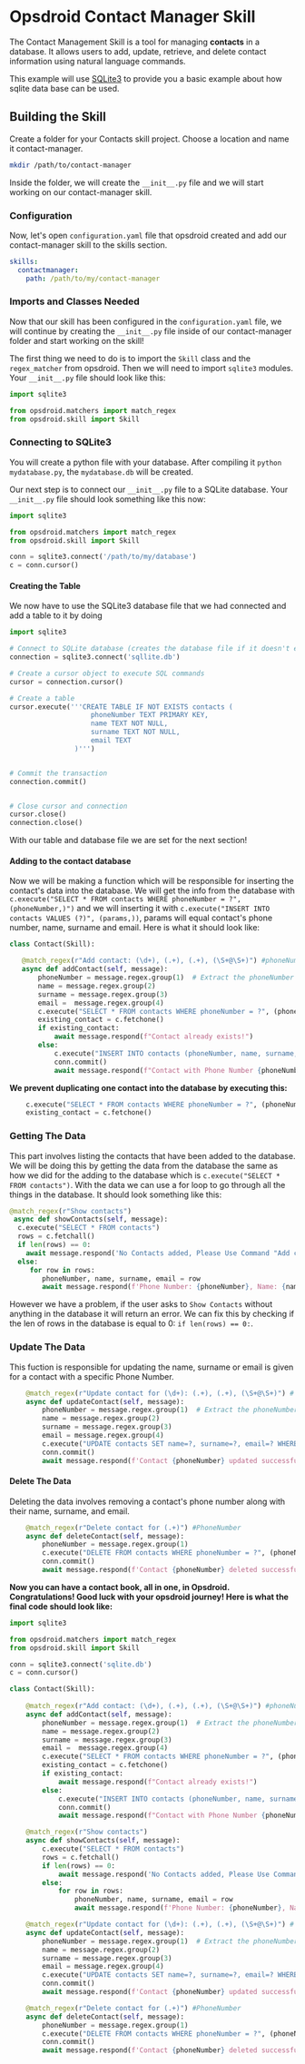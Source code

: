 # Opsdroid Contact Manager Skill
The Contact Management Skill is a tool for managing **contacts** in a database. 
It allows users to add, update, retrieve, and delete contact information using natural language commands.

This example will use [SQLite3](https://www.sqlite.org/index.html) to provide you a basic example about how sqlite data base can be used.

## Building the Skill

Create a folder for your Contacts skill project. Choose a location and name it contact-manager.

```bash
mkdir /path/to/contact-manager
``` 
Inside the folder, we will create the `__init__.py` file and we will start working on our contact-manager skill.

### Configuration

Now, let's open `configuration.yaml` file that opsdroid created and add our contact-manager skill to the skills section.

```yaml
skills:
  contactmanager:
    path: /path/to/my/contact-manager
```

### Imports and Classes Needed

Now that our skill has been configured in the `configuration.yaml` file, we will continue by creating the `__init__.py` file inside of our contact-manager folder and start working on the skill!

The first thing we need to do is to import the `Skill` class and the `regex_matcher` from opsdroid. Then we will need to import `sqlite3` modules. Your `__init__.py` file should look like this:

```python
import sqlite3

from opsdroid.matchers import match_regex
from opsdroid.skill import Skill
```

### Connecting to SQLite3 
You will create a python file with your database. After compiling it ```python mydatabase.py```, the ```mydatabase.db``` will be created.

Our next step is to connect our `__init__.py` file to a SQLite database. Your `__init__.py` file should look something like this now:

```python
import sqlite3

from opsdroid.matchers import match_regex
from opsdroid.skill import Skill

conn = sqlite3.connect('/path/to/my/database')
c = conn.cursor()
```

#### Creating the Table

We now have to use the SQLite3 database file that we had connected and add a table to it by doing 

```python
import sqlite3

# Connect to SQLite database (creates the database file if it doesn't exist)
connection = sqlite3.connect('sqllite.db')

# Create a cursor object to execute SQL commands
cursor = connection.cursor()

# Create a table
cursor.execute('''CREATE TABLE IF NOT EXISTS contacts (
                    phoneNumber TEXT PRIMARY KEY,
                    name TEXT NOT NULL,
                    surname TEXT NOT NULL,
                    email TEXT
                )''')


# Commit the transaction
connection.commit()


# Close cursor and connection
cursor.close()
connection.close()
```

With our table and database file we are set for the next section!

#### Adding to the contact database

Now we will be making a function which will be responsible for inserting the contact's data into the database. We will get the info from the database with `c.execute("SELECT * FROM contacts WHERE phoneNumber = ?", (phoneNumber,)")` and we will inserting it with `c.execute("INSERT INTO contacts VALUES (?)", (params,))`, params will equal contact's phone number, name, surname and email. Here is what it should look like:

```python
class Contact(Skill):

   @match_regex(r"Add contact: (\d+), (.+), (.+), (\S+@\S+)") #phoneNumber, name, surname, email
   async def addContact(self, message):
       phoneNumber = message.regex.group(1)  # Extract the phoneNumber
       name = message.regex.group(2) 
       surname = message.regex.group(3) 
       email =  message.regex.group(4) 
       c.execute("SELECT * FROM contacts WHERE phoneNumber = ?", (phoneNumber,))
       existing_contact = c.fetchone()
       if existing_contact:
           await message.respond(f"Contact already exists!")
       else:
           c.execute("INSERT INTO contacts (phoneNumber, name, surname, email) VALUES (?, ?, ?, ?)", (phoneNumber, name, surname, email))
           conn.commit()
           await message.respond(f"Contact with Phone Number {phoneNumber} added to the Contact Book!")
```
**We prevent duplicating one contact into the database by executing this:**

```python
    c.execute("SELECT * FROM contacts WHERE phoneNumber = ?", (phoneNumber,)) 
    existing_contact = c.fetchone()
```
### Getting The Data

This part involves listing the contacts that have been added to the database. We will be doing this by getting the data from the database the same as how we did for the adding to the database which is `c.execute("SELECT * FROM contacts")`. With the data we can use a for loop to go through all the things in the database. It should look something like this:

```python
@match_regex(r"Show contacts")     
 async def showContacts(self, message):
  c.execute("SELECT * FROM contacts")
  rows = c.fetchall()
  if len(rows) == 0:
    await message.respond('No Contacts added, Please Use Command "Add contact: PhoneNumber, Name, Surname, Email"')
  else: 
     for row in rows:
        phoneNumber, name, surname, email = row
        await message.respond(f'Phone Number: {phoneNumber}, Name: {name}, Surname: {surname} and Email: {email}')
```

However we have a problem, if the user asks to `Show Contacts` without anything in the database it will return an error. We can fix this by checking if the len of rows in the database is equal to 0: `if len(rows) == 0:`.

### Update The Data
This fuction is responsible for updating the name, surname or email is given for a contact with a specific Phone Number.

```python
    @match_regex(r"Update contact for (\d+): (.+), (.+), (\S+@\S+)") # for PhoneNumber: Name, Surname, Email
    async def updateContact(self, message):
        phoneNumber = message.regex.group(1)  # Extract the phoneNumber
        name = message.regex.group(2) 
        surname = message.regex.group(3) 
        email = message.regex.group(4) 
        c.execute("UPDATE contacts SET name=?, surname=?, email=? WHERE phoneNumber = ?", (name, surname, email, phoneNumber))
        conn.commit()
        await message.respond(f'Contact {phoneNumber} updated successfully!')
```

#### Delete The Data
Deleting the data involves removing a contact's phone number along with their name, surname, and email.
```python
    @match_regex(r"Delete contact for (.+)") #PhoneNumber
    async def deleteContact(self, message):
        phoneNumber = message.regex.group(1) 
        c.execute("DELETE FROM contacts WHERE phoneNumber = ?", (phoneNumber,))
        conn.commit()
        await message.respond(f'Contact {phoneNumber} deleted successfully!')
```

**Now you can have a contact book, all in one, in Opsdroid. Congratulations! Good luck with your opsdroid journey! Here is what the final code should look like:**

```python
import sqlite3

from opsdroid.matchers import match_regex
from opsdroid.skill import Skill

conn = sqlite3.connect('sqlite.db')
c = conn.cursor()

class Contact(Skill):
    
    @match_regex(r"Add contact: (\d+), (.+), (.+), (\S+@\S+)") #phoneNumber, name, surname, email
    async def addContact(self, message):
        phoneNumber = message.regex.group(1)  # Extract the phoneNumber
        name = message.regex.group(2) 
        surname = message.regex.group(3) 
        email =  message.regex.group(4) 
        c.execute("SELECT * FROM contacts WHERE phoneNumber = ?", (phoneNumber,))
        existing_contact = c.fetchone()
        if existing_contact:
            await message.respond(f"Contact already exists!")
        else:
            c.execute("INSERT INTO contacts (phoneNumber, name, surname, email) VALUES (?, ?, ?, ?)", (phoneNumber, name, surname, email))
            conn.commit()
            await message.respond(f"Contact with Phone Number {phoneNumber} added to the Contact Book!")

    @match_regex(r"Show contacts")     
    async def showContacts(self, message):
        c.execute("SELECT * FROM contacts")
        rows = c.fetchall()
        if len(rows) == 0:
            await message.respond('No Contacts added, Please Use Command "Add contact: PhoneNumber, Name, Surname, Email"')
        else: 
            for row in rows:
                phoneNumber, name, surname, email = row
                await message.respond(f'Phone Number: {phoneNumber}, Name: {name}, Surname: {surname} and Email: {email}')

    @match_regex(r"Update contact for (\d+): (.+), (.+), (\S+@\S+)") # for PhoneNumber: Name, Surname, Email
    async def updateContact(self, message):
        phoneNumber = message.regex.group(1)  # Extract the phoneNumber
        name = message.regex.group(2) 
        surname = message.regex.group(3) 
        email = message.regex.group(4) 
        c.execute("UPDATE contacts SET name=?, surname=?, email=? WHERE phoneNumber = ?", (name, surname, email, phoneNumber))
        conn.commit()
        await message.respond(f'Contact {phoneNumber} updated successfully!')

    @match_regex(r"Delete contact for (.+)") #PhoneNumber
    async def deleteContact(self, message):
        phoneNumber = message.regex.group(1) 
        c.execute("DELETE FROM contacts WHERE phoneNumber = ?", (phoneNumber,))
        conn.commit()
        await message.respond(f'Contact {phoneNumber} deleted successfully!')

```


